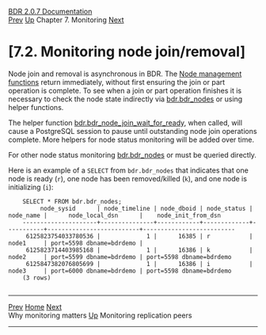   [BDR 2.0.7 Documentation](README.md)                                                                                                
  [Prev](monitoring-why.md "Why monitoring matters")   [Up](monitoring.md)    Chapter 7. Monitoring    [Next](monitoring-peers.md "Monitoring replication peers")  


# [7.2. Monitoring node join/removal]

Node join and removal is asynchronous in BDR. The [Node management
functions](functions-node-mgmt.md) return immediately, without first
ensuring the join or part operation is complete. To see when a join or
part operation finishes it is necessary to check the node state
indirectly via [bdr.bdr_nodes](catalog-bdr-nodes.md) or using helper
functions.

The helper function
[bdr.bdr_node_join_wait_for_ready](functions-node-mgmt.md#FUNCTION-BDR-NODE-JOIN-WAIT-FOR-READY),
when called, will cause a PostgreSQL session to pause until outstanding
node join operations complete. More helpers for node status monitoring
will be added over time.

For other node status monitoring [bdr.bdr_nodes](catalog-bdr-nodes.md)
or must be queried directly.

Here is an example of a `SELECT` from
`bdr.bdr_nodes` that indicates that one node is ready
(`r`), one node has been removed/killed (`k`), and
one node is initializing (`i`):

``` PROGRAMLISTING
    SELECT * FROM bdr.bdr_nodes;
         node_sysid      | node_timeline | node_dboid | node_status | node_name |      node_local_dsn      |    node_init_from_dsn
    ---------------------+---------------+------------+-------------+-----------+--------------------------+--------------------------
     6125823754033780536 |             1 |      16385 | r           | node1     | port=5598 dbname=bdrdemo |
     6125823714403985168 |             1 |      16386 | k           | node2     | port=5599 dbname=bdrdemo | port=5598 dbname=bdrdemo
     6125847382076805699 |             1 |      16386 | i           | node3     | port=6000 dbname=bdrdemo | port=5598 dbname=bdrdemo
    (3 rows)
    
```



  -------------------------------------------- -------------------------------------- ----------------------------------------------
  [Prev](monitoring-why.md)     [Home](README.md)      [Next](monitoring-peers.md)  
  Why monitoring matters                        [Up](monitoring.md)                    Monitoring replication peers
  -------------------------------------------- -------------------------------------- ----------------------------------------------
